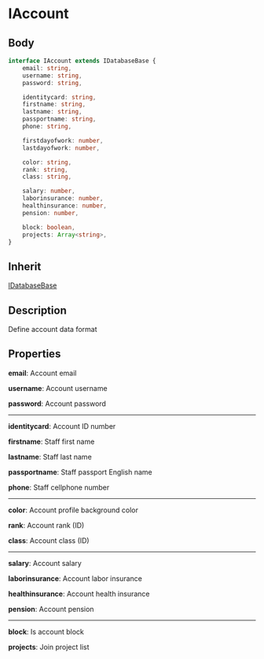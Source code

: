 # IAccount

## Body

```typescript
interface IAccount extends IDatabaseBase {
    email: string,
    username: string,
    password: string,

    identitycard: string,
    firstname: string,
    lastname: string,
    passportname: string,
    phone: string,

    firstdayofwork: number,
    lastdayofwork: number,

    color: string,
    rank: string,
    class: string,

    salary: number,
    laborinsurance: number,
    healthinsurance: number,
    pension: number,

    block: boolean,
    projects: Array<string>,
}
```

## Inherit

[IDatabaseBase](./../base/IDatabaseBase.md)

## Description

Define account data format

## Properties

**email**: Account email

**username**: Account username

**password**: Account password

<hr>

**identitycard**: Account ID number

**firstname**: Staff first name

**lastname**: Staff last name

**passportname**: Staff passport English name

**phone**: Staff cellphone number

<hr>

**color**: Account profile background color

**rank**: Account rank (ID)

**class**: Account class (ID)

<hr>

**salary**: Account salary

**laborinsurance**: Account labor insurance

**healthinsurance**: Account health insurance

**pension**: Account pension

<hr>

**block**: Is account block

**projects**: Join project list